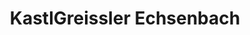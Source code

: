 ---
title: "KastlGreissler Echsenbach"
url: /echsenbach/kastlgreissler-echsenbach/
shop: Lebensmittel
---